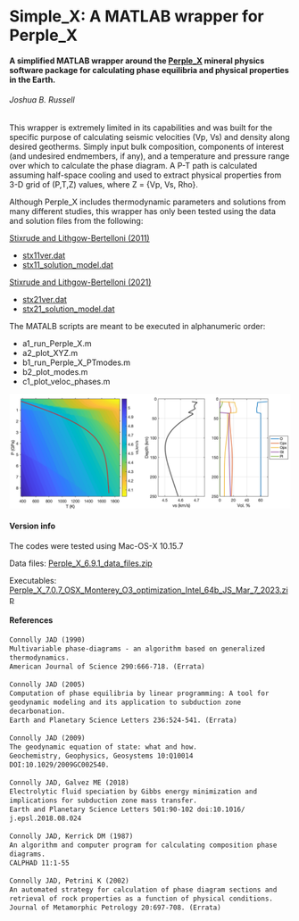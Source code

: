 # Simple_X: A MATLAB wrapper for Perple_X
#### A simplified MATLAB wrapper around the [Perple_X](http://www.perplex.ethz.ch/) mineral physics software package for calculating phase equilibria and physical properties in the Earth.

###### Joshua B. Russell

This wrapper is extremely limited in its capabilities and was built for the specific purpose of calculating seismic velocities (Vp, Vs) and density along desired geotherms. Simply input bulk composition, components of interest (and undesired endmembers, if any), and a temperature and pressure range over which to calculate the phase diagram. A P-T path is calculated assuming half-space cooling and used to extract physical properties from 3-D grid of (P,T,Z) values, where Z = {Vp, Vs, Rho}.

Although Perple_X includes thermodynamic parameters and solutions from many different studies, this wrapper has only been tested using the data and solution files from the following:

[Stixrude and Lithgow-Bertelloni (2011)](https://onlinelibrary.wiley.com/doi/10.1111/j.1365-246X.2010.04890.x) 
- [stx11ver.dat](./data_files/stx11ver.dat)
- [stx11_solution_model.dat](./data_files/stx11_solution_model.dat)

[Stixrude and Lithgow-Bertelloni (2021)](https://academic.oup.com/gji/article/228/2/1119/6375416) 
- [stx21ver.dat](./data_files/stx21ver.dat)
- [stx21_solution_model.dat](./data_files/stx21_solution_model.dat)

The MATALB scripts are meant to be executed in alphanumeric order:
- a1_run_Perple_X.m
- a2_plot_XYZ.m
- b1_run_Perple_X_PTmodes.m
- b2_plot_modes.m
- c1_plot_veloc_phases.m

![](./_archive/example1.png)


#### Version info
The codes were tested using Mac-OS-X 10.15.7

Data files: [Perple_X_6.9.1_data_files.zip](./_archive/Perple_X_6.9.1_data_files.zip)

Executables: [Perple_X_7.0.7_OSX_Monterey_O3_optimization_Intel_64b_JS_Mar_7_2023.zip](./_archive/Perple_X_7.0.7_OSX_Monterey_O3_optimization_Intel_64b_JS_Mar_7_2023.zip)

#### References
    Connolly JAD (1990) 
    Multivariable phase-diagrams - an algorithm based on generalized thermodynamics. 
    American Journal of Science 290:666-718. (Errata)

    Connolly JAD (2005) 
    Computation of phase equilibria by linear programming: A tool for geodynamic modeling and its application to subduction zone decarbonation. 
    Earth and Planetary Science Letters 236:524-541. (Errata)
    
    Connolly JAD (2009) 
    The geodynamic equation of state: what and how. 
    Geochemistry, Geophysics, Geosystems 10:Q10014 DOI:10.1029/2009GC002540.
    
    Connolly JAD, Galvez ME (2018) 
    Electrolytic fluid speciation by Gibbs energy minimization and implications for subduction zone mass transfer. 
    Earth and Planetary Science Letters 501:90-102 doi:10.1016/ j.epsl.2018.08.024
    
    Connolly JAD, Kerrick DM (1987) 
    An algorithm and computer program for calculating composition phase diagrams.
    CALPHAD 11:1-55
    
    Connolly JAD, Petrini K (2002) 
    An automated strategy for calculation of phase diagram sections and retrieval of rock properties as a function of physical conditions. 
    Journal of Metamorphic Petrology 20:697-708. (Errata)
